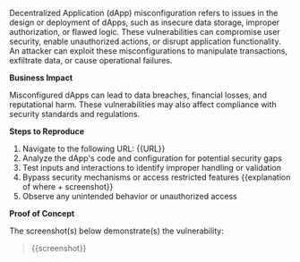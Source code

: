 Decentralized Application (dApp) misconfiguration refers to issues in the design or deployment of dApps, such as insecure data storage, improper authorization, or flawed logic. These vulnerabilities can compromise user security, enable unauthorized actions, or disrupt application functionality. An attacker can exploit these misconfigurations to manipulate transactions, exfiltrate data, or cause operational failures.

**Business Impact**

Misconfigured dApps can lead to data breaches, financial losses, and reputational harm. These vulnerabilities may also affect compliance with security standards and regulations.

**Steps to Reproduce**  
1. Navigate to the following URL: {{URL}}
1. Analyze the dApp's code and configuration for potential security gaps
1. Test inputs and interactions to identify improper handling or validation  
1. Bypass security mechanisms or access restricted features {{explanation of where + screenshot}}
1. Observe any unintended behavior or unauthorized access 

**Proof of Concept**

The screenshot(s) below demonstrate(s) the vulnerability:
>
> {{screenshot}}
